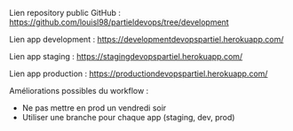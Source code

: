 Lien repository public GitHub : https://github.com/louisl98/partieldevops/tree/development

Lien app development : https://developmentdevopspartiel.herokuapp.com/

Lien app staging : https://stagingdevopspartiel.herokuapp.com/

Lien app production : https://productiondevopspartiel.herokuapp.com/

Améliorations possibles du workflow : 

- Ne pas mettre en prod un vendredi soir
- Utiliser une branche pour chaque app (staging, dev, prod)


